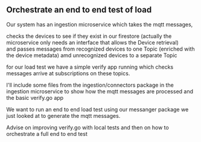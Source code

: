## Orchestrate an end to end test of load

Our system has an ingestion microservice which takes the mqtt messages, 

checks the devices to see if they exist in our firestore 
(actually the microservice only needs an interface that allows the Device retrieval)  
and passes messages from recognized devices to one Topic (enriched with the device metadata) 
amd unrecognized devices to a separate Topic

for our load test we have a simple verify app running which checks messages arrive at subscriptions on 
these topics.

I'll include some files from the ingestion/connectors package in the ingestion microservice to show how the
mqtt messages are processed and the basic verify.go app

We want to run an end to end load test using our messanger package we just looked at 
to generate the mqtt messages.

Advise on improving verify.go with local tests and then on how to orchestrate a full end to end test

